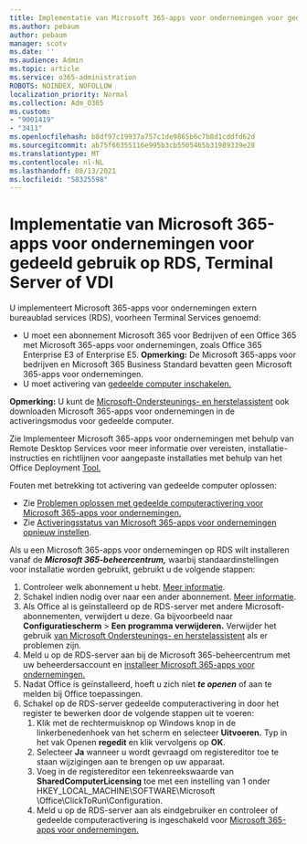 ```yaml
---
title: Implementatie van Microsoft 365-apps voor ondernemingen voor gedeeld gebruik op RDS, Terminal Server of VDI
ms.author: pebaum
author: pebaum
manager: scotv
ms.date: ''
ms.audience: Admin
ms.topic: article
ms.service: o365-administration
ROBOTS: NOINDEX, NOFOLLOW
localization_priority: Normal
ms.collection: Adm_O365
ms.custom:
- "9001419"
- "3411"
ms.openlocfilehash: b8df97c19937a757c1de9865b6c7b8d1cddfd62d
ms.sourcegitcommit: ab75f66355116e995b3cb5505465b31989339e28
ms.translationtype: MT
ms.contentlocale: nl-NL
ms.lasthandoff: 08/13/2021
ms.locfileid: "58325598"
---
```

# <a name="deploying-microsoft-365-apps-for-enterprise-for-shared-use-on-rds-terminal-server-or-vdi"></a>Implementatie van Microsoft 365-apps voor ondernemingen voor gedeeld gebruik op RDS, Terminal Server of VDI

U implementeert Microsoft 365-apps voor ondernemingen extern bureaublad services (RDS), voorheen Terminal Services genoemd:

- U moet een abonnement Microsoft 365 voor Bedrijven of een Office 365 met Microsoft 365-apps voor ondernemingen, zoals Office 365 Enterprise E3 of Enterprise E5.
   **Opmerking:** De Microsoft 365-apps voor bedrijven en Microsoft 365 Business Standard bevatten geen Microsoft 365-apps voor ondernemingen.
- U moet activering van [gedeelde computer inschakelen.](https://docs.microsoft.com/DeployOffice/overview-shared-computer-activation)

**Opmerking:** U kunt de [Microsoft-Ondersteunings- en herstelassistent](https://aka.ms/SaRA_OfficeSCA_M365Portal) ook downloaden Microsoft 365-apps voor ondernemingen in de activeringsmodus voor gedeelde computer.

Zie Implementeer Microsoft 365-apps voor ondernemingen met behulp van Remote Desktop Services voor meer informatie over vereisten, installatie-instructies en richtlijnen voor aangepaste installaties met behulp van het Office Deployment [Tool.](https://docs.microsoft.com/DeployOffice/deploy-microsoft-365-apps-remote-desktop-services)

Fouten met betrekking tot activering van gedeelde computer oplossen:

- Zie [Problemen oplossen met gedeelde computeractivering voor Microsoft 365-apps voor ondernemingen.](https://docs.microsoft.com/DeployOffice/troubleshoot-shared-computer-activation)
- Zie [Activeringsstatus van Microsoft 365-apps voor ondernemingen opnieuw instellen](https://go.microsoft.com/fwlink/?linkid=2109218).

Als u een Microsoft 365-apps voor ondernemingen op RDS wilt installeren vanaf de ***Microsoft 365-beheercentrum,*** waarbij standaardinstellingen voor installatie worden gebruikt, gebruikt u de volgende stappen:

1. Controleer welk abonnement u hebt. [Meer informatie](https://docs.microsoft.com/microsoft-365/admin/admin-overview/what-subscription-do-i-have).
2. Schakel indien nodig over naar een ander abonnement. [Meer informatie](https://docs.microsoft.com/microsoft-365/commerce/subscriptions/switch-to-a-different-plan).
3. Als Office al is geïnstalleerd op de RDS-server met andere Microsoft-abonnementen, verwijdert u deze. Ga bijvoorbeeld naar **Configuratiescherm**  >  **Een programma verwijderen.** Verwijder het gebruik [van Microsoft Ondersteunings- en herstelassistent](https://aka.ms/SARA-OfficeUninstall-Alchemy) als er problemen zijn.
4. Meld u op de RDS-server aan bij de Microsoft 365-beheercentrum met uw beheerdersaccount en [installeer Microsoft 365-apps voor ondernemingen.](https://portal.office.com/OLS/MySoftware.aspx)
5. Nadat Office is geïnstalleerd, hoeft u zich niet ***te openen*** of aan te melden bij Office toepassingen.
6. Schakel op de RDS-server gedeelde computeractivering in door het register te bewerken door de volgende stappen uit te voeren:
   1. Klik met de rechtermuisknop op Windows knop in de linkerbenedenhoek van het scherm en selecteer **Uitvoeren.** Typ in het vak Openen **regedit** en klik vervolgens op **OK**.
   2. Selecteer **Ja** wanneer u wordt gevraagd om registereditor toe te staan wijzigingen aan te brengen op uw apparaat.
   3. Voeg in de registereditor een tekenreekswaarde van **SharedComputerLicensing** toe met een instelling van 1 onder HKEY_LOCAL_MACHINE\SOFTWARE\Microsoft \Office\ClickToRun\Configuration.
   4. Meld u op de  RDS-server aan als eindgebruiker en controleer of gedeelde computeractivering is ingeschakeld voor [Microsoft 365-apps voor ondernemingen.](https://docs.microsoft.com/DeployOffice/troubleshoot-shared-computer-activation#verify-that-activation-for-microsoft-365-apps-succeeded)
